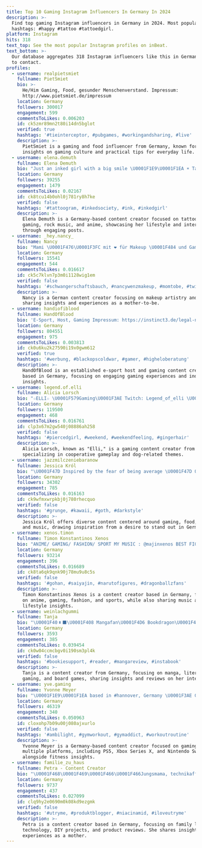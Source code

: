 ```yaml
---
title: Top 10 Gaming Instagram Influencers In Germany In 2024
description: >-
  Find top gaming Instagram influencers in Germany in 2024. Most popular
  hashtags: #happy #tattoo #tattoedgirl.
platform: Instagram
hits: 318
text_top: See the most popular Instagram profiles on inBeat.
text_bottom: >-
  Our database aggregates 318 Instagram influencers like this in Germany for you
  to contact.
profiles:
  - username: realpietsmiet
    fullname: PietSmiet
    bio: >-
      He/Him Gaming, Food, gesunder Menschenverstand. Impressum:
      http://www.pietsmiet.de/impressum
    location: Germany
    followers: 300017
    engagement: 599
    commentsToLikes: 0.006203
    id: ck5zmr89mn2t80i14dn5bglot
    verified: true
    hashtags: '#tieinterceptor, #pubgames, #workingandsharing, #live'
    description: >-
      PietSmiet is a gaming and food influencer from Germany, known for sharing
      insights on gaming culture and practical tips for everyday life.
  - username: elena.demuth
    fullname: Elena Demuth
    bio: "Just an inked girl with a big smile \U0001F1E9\U0001F1EA ☀️ Tattoos • Gaming • Rock'n'Roll • Anime \U0001F4AC Interested in a cooperation? Email / DM"
    location: Germany
    followers: 39255
    engagement: 1479
    commentsToLikes: 0.02167
    id: ck8tcu14b0ohl0j781ry8h7ke
    verified: false
    hashtags: '#tattoogram, #inkedsociety, #ink, #inkedgirl'
    description: >-
      Elena Demuth is a Germany-based content creator focused on tattoos,
      gaming, rock music, and anime, showcasing her lifestyle and interests
      through engaging posts.
  - username: _hey.nancy_
    fullname: Nancy
    bio: "Mami \U0001F476\U0001F3FC mit ❤️ für Makeup \U0001F484 und Gaming \U0001F3AE Impressum: @heynancy.impressum"
    location: Germany
    followers: 15541
    engagement: 544
    commentsToLikes: 0.016617
    id: ck5c7klvn7p3m0i1128wig1em
    verified: false
    hashtags: '#schwangerschaftsbauch, #nancywenzmakeup, #momtobe, #twitchstreamer'
    description: >-
      Nancy is a German content creator focusing on makeup artistry and gaming,
      sharing insights and experiences as a mother-to-be.
  - username: handiofiblood
    fullname: HandOfBlood
    bio: 'E-Sport, Host, Gaming Impressum: https://instinct3.de/legal-notice/'
    location: Germany
    followers: 804551
    engagement: 975
    commentsToLikes: 0.003813
    id: ck0u6ku2k27590i19x0gwm612
    verified: true
    hashtags: '#werbung, #blackopscoldwar, #gamer, #higheloberatung'
    description: >-
      HandOfBlood is an established e-sport host and gaming content creator
      based in Germany, focusing on engaging gaming experiences and industry
      insights.
  - username: legend.of.elli
    fullname: Alicia Lorsch
    bio: "☆ELLI☆ \U0001F579Gaming\U0001F3AE Twitch: Legend_of_elli \U0001F415doglover\U0001F429 @coco_schokoo →1998~\U0001F4CDGermany← Coop: Legend_of_elli@gmx.de"
    location: Germany
    followers: 119500
    engagement: 468
    commentsToLikes: 0.016761
    id: clp3x67m2gw540j08886ah258
    verified: false
    hashtags: '#piercedgirl, #weekend, #weekendfeeling, #gingerhair'
    description: >-
      Alicia Lorsch, known as "Elli," is a gaming content creator from Germany,
      specializing in cooperative gameplay and dog-related themes.
  - username: jazzmilczeniebaranow
    fullname: Jessica Król
    bio: "\U0001F47D Inspired by the fear of being average \U0001F47D Only & official account \U0001F987 I \U0001F496 #gaming #food #fashion #music \U0001F3D8️ Based in Germany"
    location: Germany
    followers: 34302
    engagement: 785
    commentsToLikes: 0.016163
    id: ck9wfmxwrpkbj0j780rhecquo
    verified: false
    hashtags: '#grunge, #kawaii, #goth, #darkstyle'
    description: >-
      Jessica Król offers diverse content centered around gaming, food, fashion,
      and music, drawing inspiration from a desire to stand out in Germany.
  - username: xenos.timon
    fullname: Timon Konstantinos Xenos
    bio: "ANIME/ GAMING/ FASHION/ SPORT MY MUSIC : @majinxenos BEST FIGURES : @kameshop.de MORE CONTENT & ANIME LIFESTYLE \U0001F447\U0001F3FD"
    location: Germany
    followers: 93214
    engagement: 396
    commentsToLikes: 0.016689
    id: ck8ta6qk9qnk90j78mu9u8c5s
    verified: false
    hashtags: '#gohan, #saiyajin, #narutofigures, #dragonballzfans'
    description: >-
      Timon Konstantinos Xenos is a content creator based in Germany, focusing
      on anime, gaming, fashion, and sports, while also sharing music and
      lifestyle insights.
  - username: weinlachgummi
    fullname: Tanja
    bio: "\U0001F408‍⬛\U0001F408 Mangafan\U0001F4D6 Bookdragon\U0001F4DA Gaming Geek \U0001F3AE Serienjunky\U0001F4FA Boardgame Nerd\U0001F3B2"
    location: Germany
    followers: 3593
    engagement: 385
    commentsToLikes: 0.039454
    id: ck0w04ccmcbgv0i190sm3pl4k
    verified: false
    hashtags: '#bookiesupport, #reader, #mangareview, #instabook'
    description: >-
      Tanja is a content creator from Germany, focusing on manga, literature,
      gaming, and board games, sharing insights and reviews on her interests.
  - username: yve.gaming
    fullname: Yvonne Meyer
    bio: "\U0001F1E9\U0001F1EA based in #hannover, Germany \U0001F3AE Gaming PS5, XBox Series X & Nintendo Switch \U0001F3CB️‍♀️ Fitnesslover \U0001F48C yvehannover@gmail.com"
    location: Germany
    followers: 46319
    engagement: 340
    commentsToLikes: 0.050963
    id: cloxohp7b09u00j080ajxurlo
    verified: false
    hashtags: '#ambilight, #gymworkout, #gymaddict, #workoutroutine'
    description: >-
      Yvonne Meyer is a Germany-based content creator focused on gaming across
      multiple platforms, including PS5, Xbox Series X, and Nintendo Switch,
      alongside fitness insights.
  - username: familie_zu_haus
    fullname: Petra - Content Creator
    bio: "\U0001F468‍\U0001F469‍\U0001F466‍\U0001F466Jungsmama, technikaffin \U0001F1E9\U0001F1EA \U0001F332Bayerischer Wald ❤ #Kreatives #DIY #Gaming und #Produkttest \U0001F4E7Kooperation DM ZA: @der_produktentdecker"
    location: Germany
    followers: 9737
    engagement: 437
    commentsToLikes: 0.027099
    id: clq9hy2e0690m0k08kd9ezgmk
    verified: false
    hashtags: '#utryme, #produktblogger, #niacinamid, #iloveutryme'
    description: >-
      Petra is a content creator based in Germany, focusing on family life,
      technology, DIY projects, and product reviews. She shares insights and
      experiences as a mother.
---
```


